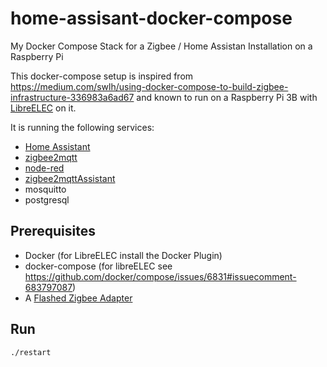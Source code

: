 # home-assisant-docker-compose
My Docker Compose Stack for a Zigbee / Home Assistan Installation on a Raspberry Pi

This docker-compose setup is inspired from https://medium.com/swlh/using-docker-compose-to-build-zigbee-infrastructure-336983a6ad67 and known to run on a Raspberry Pi 3B with [LibreELEC](https://libreelec.tv/) on it.

It is running the following services:

* [Home Assistant](https://www.home-assistant.io/)
* [zigbee2mqtt](https://www.zigbee2mqtt.io/)
* [node-red](https://nodered.org/)
* [zigbee2mqttAssistant](https://github.com/yllibed/Zigbee2MqttAssistant)
* mosquitto
* postgresql

## Prerequisites
* Docker (for LibreELEC install the Docker Plugin)
* docker-compose (for libreELEC see https://github.com/docker/compose/issues/6831#issuecomment-683797087)
* A [Flashed Zigbee Adapter](https://www.zigbee2mqtt.io/information/supported_adapters.html)

## Run

    ./restart
